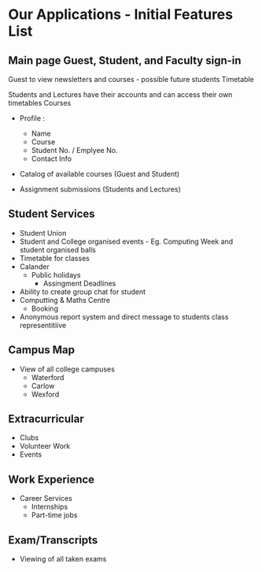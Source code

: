 # Our Applications - Initial Features List

## Main page Guest, Student, and Faculty sign-in

Guest to view newsletters and courses - possible future students
Timetable

Students and Lectures have their accounts and can access their own timetables
Courses

- Profile : 
    - Name
    - Course
    - Student No. / Emplyee No.
    - Contact Info

- Catalog of available courses (Guest and Student)

- Assignment submissions (Students and Lectures)

## Student Services

- Student Union
- Student and College organised events - Eg. Computing Week and student organised balls
- Timetable for classes
- Calander
  - Public holidays
    - Assingment Deadlines
- Ability to create group chat for student
- Computting & Maths Centre
   - Booking
- Anonymous report system and direct message to students class representitiive 

## Campus Map

- View of all college campuses 
    - Waterford
    - Carlow
    - Wexford

## Extracurricular

- Clubs
- Volunteer Work
- Events

## Work Experience

- Career Services
  - Internships
  - Part-time jobs
    
## Exam/Transcripts

- Viewing of all taken exams
